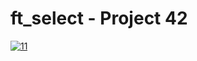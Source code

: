 # ft_select - Project 42

<a href="https://ibb.co/DbGVjdd"><img src="https://i.ibb.co/qn0y266/11.png" alt="11" border="0"></a>
